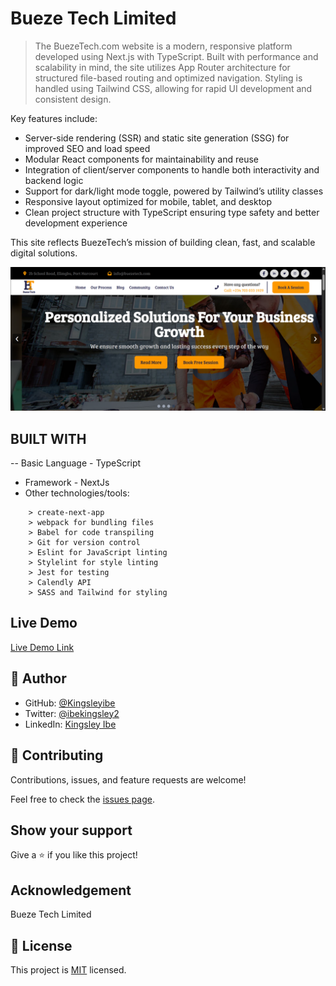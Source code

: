 # Bueze Tech Limited

>The BuezeTech.com website is a modern, responsive platform developed using Next.js with TypeScript. Built with performance and scalability in mind, the site utilizes App Router architecture for structured file-based routing and optimized navigation. Styling is handled using Tailwind CSS, allowing for rapid UI development and consistent design.

Key features include:

- Server-side rendering (SSR) and static site generation (SSG) for improved SEO and load speed
- Modular React components for maintainability and reuse
- Integration of client/server components to handle both interactivity and backend logic
- Support for dark/light mode toggle, powered by Tailwind’s utility classes
- Responsive layout optimized for mobile, tablet, and desktop
- Clean project structure with TypeScript ensuring type safety and better development experience

This site reflects BuezeTech’s mission of building clean, fast, and scalable digital solutions.

![Screenshot](./public/og-image.png)

## BUILT WITH

-- Basic Language - TypeScript 
- Framework - NextJs
- Other technologies/tools: 

``` create-next-app
    > create-next-app
    > webpack for bundling files
    > Babel for code transpiling
    > Git for version control
    > Eslint for JavaScript linting
    > Stylelint for style linting
    > Jest for testing
    > Calendly API
    > SASS and Tailwind for styling
 ```

## Live Demo

[Live Demo Link](https://buezetech.com/)

## 👤 **Author**

- GitHub: [@Kingsleyibe](https://github.com/kingsleyibe)
- Twitter: [@ibekingsley2](https://x.com/kingsleyibec)
- LinkedIn: [Kingsley Ibe](https://www.linkedin.com/in/kingsley-ibe/)

## 🤝 Contributing

Contributions, issues, and feature requests are welcome!

Feel free to check the [issues page](https://github.com/KingsleyIbe/buezetech/issues).

## Show your support

Give a ⭐️ if you like this project!

## Acknowledgement

Bueze Tech Limited

## 📝 License

This project is [MIT](./MIT.md) licensed.
